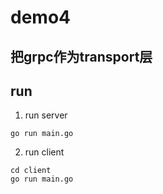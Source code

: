 # demo4
## 把grpc作为transport层

## run
1. run server
```
go run main.go
```
2. run client
```
cd client
go run main.go
```
